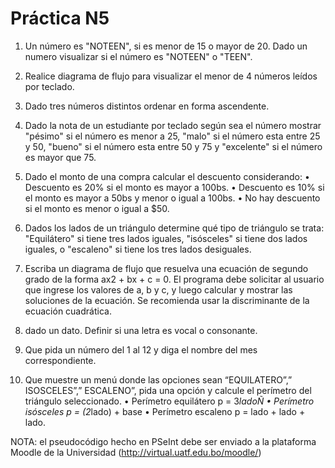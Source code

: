 # Práctica N5

1. Un número es "NOTEEN", si es menor de 15 o mayor de 20. Dado un numero visualizar si el número es "NOTEEN" o "TEEN".

2. Realice diagrama de flujo para visualizar el menor de 4 números leídos por teclado.

3. Dado tres números distintos ordenar en forma ascendente.

4. Dado la nota de un estudiante por teclado según sea el número mostrar "pésimo" si el número es menor a 25, "malo" si el número esta entre 25 y 50, "bueno" si el número esta entre 50 y 75 y "excelente" si el número es mayor que 75.

5. Dado el monto de una compra calcular el descuento considerando:
• Descuento es 20% si el monto es mayor a 100bs.
• Descuento es 10% si el monto es mayor a 50bs y menor o igual a 100bs.
• No hay descuento si el monto es menor o igual a $50.

6. Dados los lados de un triángulo determine qué tipo de triángulo se trata: "Equilátero" si tiene tres lados iguales, "isósceles" si tiene dos lados iguales, o "escaleno" si tiene los tres lados desiguales.

7. Escriba un diagrama de flujo que resuelva una ecuación de segundo grado de la forma ax2 + bx + c = 0. El programa debe solicitar al usuario que ingrese los valores de a, b y c, y luego calcular y mostrar las soluciones de la ecuación. Se recomienda usar la discriminante de la ecuación cuadrática.

8. dado un dato. Definir si una letra es vocal o consonante.

9. Que pida un número del 1 al 12 y diga el nombre del mes correspondiente.

10. Que muestre un menú donde las opciones sean “EQUILATERO”,” ISOSCELES”,” ESCALENO”, pida una opción y calcule el perímetro del triángulo seleccionado.
• Perímetro equilátero p = 3*ladoÑ
• Perímetro isósceles p = (2*lado) + base
• Perímetro escaleno p = lado + lado + lado.


NOTA: el pseudocódigo hecho en PSeInt debe ser enviado a la plataforma Moodle de la Universidad (http://virtual.uatf.edu.bo/moodle/)